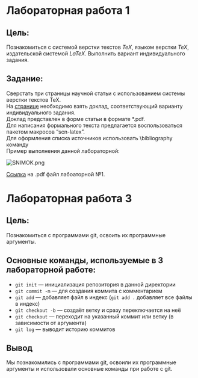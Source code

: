 # Лабораторная работа 1

## Цель:

  Познакомиться с системой верстки текстов *TeX*, языком верстки *TeX*, издательской системой *LaTeX*. Выполнить вариант индивидуального задания.

## Задание:

  Сверстать три страницы научной статьи с использованием системы верстки текстов TeX.  
На [странице](https://proc.ostis.net/proc/Proceedings%20OSTIS-2024.pdf) необходимо взять доклад, соответствующий варианту индивидуального задания.  
Доклад представлен в форме статьи в формате *.pdf.  
  Для написания формального текста предлагается воспользоваться пакетом макросов “scn-latex”.   
Для оформления списка источников использовать \bibliography команду  
Пример выполнения данной лабораторной:

<img src="https://ltdfoto.ru/images/2024/11/12/SNIMOK.png" alt="SNIMOK.png" border="0" />

[Ссылка](https://smallpdf.com/ru/result#r=b9af0bee9cfd5624b5d7334b21c0f9df&t=share-document) на .pdf файл лабоаторной №1.

# Лабораторная работа 3

## Цель:

  Познакомиться с программами git, освоить их программные аргументы.


## Основные команды, используемые в 3 лабораторной работе:

* `git init` — инициализация репозитория в данной директории
* `git commit -m` — для создания коммита с комментарием
* `git add` — добавляет файл в индекс (`git add .` добавляет все файлы в индекс)
* `git checkout -b` — создаёт ветку и сразу переключается на неё
* `git checkout` — переходит на указанный коммит или ветку (в зависимости от аргумента)
* `git log` — выводит историю коммитов


## Вывод

Мы познакомились с программами git, освоили их программные аргументы и использовали основные команды при работе с git.
